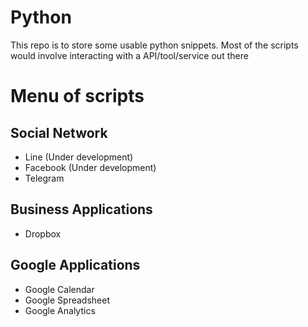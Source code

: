 # Python

This repo is to store some usable python snippets.
Most of the scripts would involve interacting with a API/tool/service out there

# Menu of scripts

## Social Network

- Line (Under development)
- Facebook (Under development)
- Telegram

## Business Applications

- Dropbox

## Google Applications

- Google Calendar
- Google Spreadsheet
- Google Analytics
